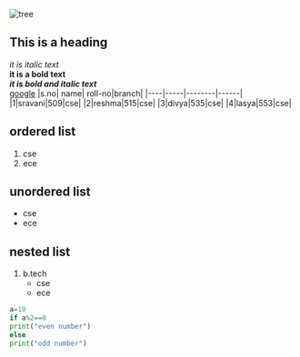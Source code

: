 ![tree](https://img.freepik.com/free-photo/wide-angle-shot-single-tree-growing-clouded-sky-during-sunset-surrounded-by-grass_181624-22807.jpg?size=626&ext=jpg)
## This is a heading
*it is italic text*<br>
**it is a bold text**<br>
***it is bold and italic text***<br>
[google](https://www.google.com/intl/en-GB/gmail/about/#)
|s.no| name| roll-no|branch|
|----|-----|--------|------|
|1|sravani|509|cse|
|2|reshma|515|cse|
|3|divya|535|cse|
|4|lasya|553|cse|
## ordered list<br>
1. cse
2. ece
## unordered list
* cse
* ece
## nested list
1. b.tech
    - cse
    - ece
``` python
a=10
if a%2==0
print("even number")
else
print("odd number")
```
